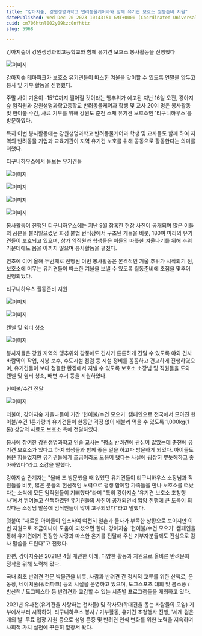 ```yaml
---
title: "강아지숲, 강원생명과학고 반려동물케어과와 함께 유기견 보호소 월동준비 지원"
datePublished: Wed Dec 20 2023 10:43:51 GMT+0000 (Coordinated Universal Time)
cuid: cm706htnl002y09kzc0nfhttz
slug: 5968

---
```



강아지숲이 강원생명과학고등학교와 함께 유기견 보호소 봉사활동을 진행했다

![이미지](https://cdn.hashnode.com/res/hashnode/image/upload/v1739259976756/1dbf8b40-f09c-4190-8d0f-a6a7a19a4efc.jpeg)

강아지숲 테마파크가 보호소 유기견들이 따스한 겨울을 맞이할 수 있도록 연말을 앞두고 봉사 및 기부 활동을 진행했다.

주말 사이 기온이 -15℃까지 떨어질 것이라는 맹추위가 예고된 지난 16일 오전, 강아지 숲 임직원과 강원생명과학고등학교 반려동물케어과 학생 및 교사 20여 명은 봉사활동 및 헌이불·수건, 사료 기부를 위해 강원도 춘천 소재 유기견 보호소인 '티구니하우스'를 방문하였다.

특히 이번 봉사활동에는 강원생명과학고 반려동물케어과 학생 및 교사들도 함께 하여 지역의 반려동물 기업과 교육기관이 지역 유기견 보호를 위해 공동으로 활동한다는 의미를 더했다.

티구니하우스에서 돌보는 유기견들

![이미지](https://cdn.hashnode.com/res/hashnode/image/upload/v1739259978760/523df14c-5526-497f-b512-8e174e99330b.jpeg)

![이미지](https://cdn.hashnode.com/res/hashnode/image/upload/v1739259981034/3e601670-b702-4b89-938e-6136a85a764d.jpeg)

![이미지](https://cdn.hashnode.com/res/hashnode/image/upload/v1739259983366/82a90fe8-afa5-42ca-992a-225212ad1c8f.jpeg)

![이미지](https://cdn.hashnode.com/res/hashnode/image/upload/v1739259985348/c2d6e6e4-5ab8-4263-98d9-0a1533d3a624.jpeg)

봉사활동이 진행된 티구니하우스에는 지난 9월 참혹한 현장 사진이 공개되며 많은 이들의 공분을 불러일으켰던 화성 불법 번식장에서 구조된 개들을 비롯, 180여 마리의 유기견들이 보호되고 있으며, 참가 임직원과 학생들은 이들의 따뜻한 겨울나기를 위해 추위 가운데에도 몸을 아끼지 않으며 봉사활동을 펼쳤다.

연초에 이어 올해 두번째로 진행된 이번 봉사활동은 본격적인 겨울 추위가 시작되기 전, 보호소에 머무는 유기견들이 따스한 겨울을 보낼 수 있도록 월동준비에 초점을 맞추어 진행되었다.

티구니하우스 월동준비 지원

![이미지](https://cdn.hashnode.com/res/hashnode/image/upload/v1739259987772/7f9e7c6b-f014-4dd4-a474-4efc0f6a7f24.jpeg)

![이미지](https://cdn.hashnode.com/res/hashnode/image/upload/v1739259989832/d014dcb9-dcba-48a5-9d5a-2a8a7e45aa54.jpeg)

켄넬 및 쉼터 청소

![이미지](https://cdn.hashnode.com/res/hashnode/image/upload/v1739259991992/44cadb34-dd63-49b1-bc8d-6c3113d0756c.jpeg)

봉사자들은 강원 지역의 맹추위와 강풍에도 견사가 튼튼하게 견딜 수 있도록 야외 견사 바람막이 작업, 지붕 보수, 수도시설 점검 등 시설 정비를 꼼꼼하고 견고하게 진행하였으며, 유기견들이 보다 청결한 환경에서 지낼 수 있도록 보호소 소장님 및 직원들을 도와 켄넬 및 쉼터 청소, 배변 수거 등을 지원하였다.

헌이불/수건 전달

![이미지](https://cdn.hashnode.com/res/hashnode/image/upload/v1739259993848/eef4ad9e-e5e1-4c8f-865c-a226ca72a070.jpeg)

더불어, 강아지숲 가을나들이 기간 '헌이불/수건 모으기' 캠페인으로 전국에서 모아진 헌이불/수건 1톤가량과 유기견들이 한동안 걱정 없이 배불리 먹을 수 있도록 1,000kg(1톤) 상당의 사료도 보호소 측에 전달하였다.

봉사에 참여한 강원생명과학고 인솔 교사는 "평소 반려견에 관심이 많았는데 춘천에 유기견 보호소가 있다고 하여 학생들과 함께 좋은 일을 하고파 방문하게 되었다. 아이들도 몸은 힘들었지만 유기견들에게 조금이라도 도움이 됐다는 사실에 굉장히 뿌듯해하고 좋아하였다"라고 소감을 말했다.

강아지숲 관계자는 "올해 초 방문했을 때 있었던 유기견들이 티구니하우스 소장님과 직원들을 비롯, 많은 분들의 헌신적인 노력으로 평생 함께할 가족들을 만나 보호소를 떠났다는 소식에 모든 임직원들이 기뻐했다"라며 "특히 강아지숲 '유기견 보호소 초청행사'에서 뛰어놀고 산책하였던 유기견들의 사진이 공개되면서 입양 진행에 큰 도움이 되었다는 소장님 말씀에 임직원들이 많이 고무되었다"라고 말했다.

덧붙여 "새로운 아이들이 입소하여 여전히 일손과 물자가 부족한 상황으로 보이지만 이번 지원으로 조금이나마 도움이 되셨으면 한다. 강아지숲 '헌이불/수건 모으기' 캠페인을 통해 유기견에게 진정한 사랑과 따스한 온기를 전달해 주신 기부자분들께도 진심으로 감사 말씀을 드린다"고 전했다.

한편, 강아지숲은 2021년 4월 개관한 이례, 다양한 활동과 지원으로 올바른 반려문화 정착을 위해 노력해 왔다.

국내 최초 반려견 전문 박물관을 비롯, 사람과 반려견 간 정서적 교류를 위한 산책로, 운동장, 네이처풀(워터파크) 등의 시설을 운영하고 있으며, 도그스포츠 대회 및 봄소풍 / 밤산책 / 도그페스타 등 반려견과 교감할 수 있는 시즌별 프로그램들을 개최하고 있다.

2021년 유사천(유기견을 사랑하는 천사들) 및 학사모(학대견을 돕는 사람들의 모임) 기부에서부터 시작하여, 티구니하우스 봉사 / 기부활동, 유기견 초청행사 진행, '세계 검은 개의 날' 무료 입장 지원 등으로 생명 존중 및 반려견 인식 변화를 위한 노력을 지속하며 사회적 가치 실천에 꾸준히 앞장서 왔다.